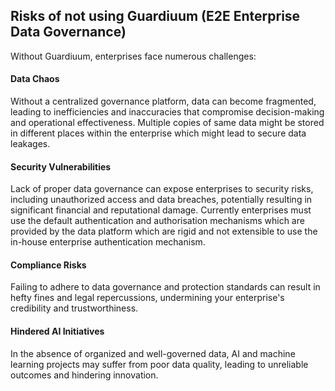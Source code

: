 ## Risks of not using Guardiuum (E2E Enterprise Data Governance)

Without Guardiuum, enterprises face numerous challenges:

#### Data Chaos

Without a centralized governance platform, data can become fragmented, leading to inefficiencies and inaccuracies that compromise decision-making and operational effectiveness. Multiple copies of same data might be stored in different places within the enterprise which might lead to secure data leakages.


#### Security Vulnerabilities

Lack of proper data governance can expose enterprises to security risks, including unauthorized access and data breaches, potentially resulting in significant financial and reputational damage. Currently enterprises must use the default authentication and authorisation mechanisms which are provided by the data platform which are rigid and not extensible to use the in-house enterprise authentication mechanism.

#### Compliance Risks

Failing to adhere to data governance and protection standards can result in hefty fines and legal repercussions, undermining your enterprise's credibility and trustworthiness.

#### Hindered AI Initiatives

In the absence of organized and well-governed data, AI and machine learning projects may suffer from poor data quality, leading to unreliable outcomes and hindering innovation.
